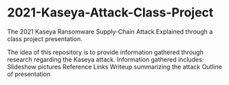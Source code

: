 # 2021-Kaseya-Attack-Class-Project
The 2021 Kaseya Ransomware Supply-Chain Attack Explained through a class project presentation.


The idea of this repository is to provide information gathered through research regarding the Kaseya attack. 
Information gathered includes:
    Slideshow pictures
    Reference Links
    Writeup summarizing the attack
    Outline of presentation
